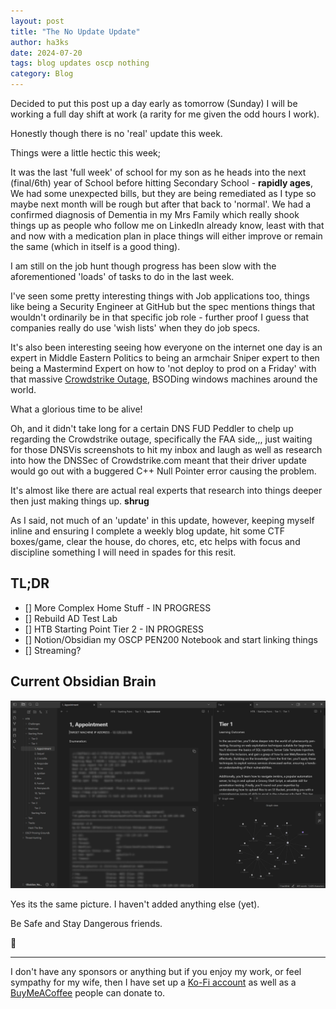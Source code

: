 ```yaml
---
layout: post
title: "The No Update Update"
author: ha3ks
date: 2024-07-20
tags: blog updates oscp nothing
category: Blog
---
```


Decided to put this post up a day early as tomorrow (Sunday) I will be working a full day shift at work (a rarity for me given the odd hours I work).

Honestly though there is no 'real' update this week.

Things were a little hectic this week; 

It was the last 'full week' of school for my son as he heads into the next (final/6th) year of School before hitting Secondary School - **rapidly ages**, We had some unexpected bills, but they are being remediated as I type so maybe next month will be rough but after that back to 'normal'. We had a confirmed diagnosis of Dementia in my Mrs Family which really shook things up as people who follow me on LinkedIn already know, least with that and now with a medication plan in place things will either improve or remain the same (which in itself is a good thing).

I am still on the job hunt though progress has been slow with the aforementioned 'loads' of tasks to do in the last week.

I've seen some pretty interesting things with Job applications too, things like being a Security Engineer at GitHub but the spec mentions things that wouldn't ordinarily be in that specific job role - further proof I guess that companies really do use 'wish lists' when they do job specs.

It's also been interesting seeing how everyone on the internet one day is an expert in Middle Eastern Politics to being an armchair Sniper expert to then being a Mastermind Expert on how to 'not deploy to prod on a Friday' with that massive [Crowdstrike Outage](https://www.wired.com/story/microsoft-windows-outage-crowdstrike-global-it-probems/), BSODing windows machines around the world.

What a glorious time to be alive!

Oh, and it didn't take long for a certain DNS FUD Peddler to chelp up regarding the Crowdstrike outage, specifically the FAA side,,, just waiting for those DNSVis screenshots to hit my inbox and laugh as well as research into how the DNSSec of Crowdstrike.com meant that their driver update would go out with a buggered C++ Null Pointer error causing the problem.

It's almost like there are actual real experts that research into things deeper then just making things up. **shrug**

As I said, not much of an 'update' in this update, however, keeping myself inline and ensuring I complete a weekly blog update, hit some CTF boxes/game, clear the house, do chores, etc, etc helps with focus and discipline something I will need in spades for this resit.

## TL;DR

- [] More Complex Home Stuff - IN PROGRESS
- [] Rebuild AD Test Lab
- [] HTB Starting Point Tier 2 - IN PROGRESS
- [] Notion/Obsidian my OSCP PEN200 Notebook and start linking things
- [] Streaming?

## Current Obsidian Brain

[![1](/assets/blog/OSCP-Prep/2.png)](/assets/blog/OSCP-Prep/2.png)

Yes its the same picture. I haven't added anything else (yet).

Be Safe and Stay Dangerous friends.

🤙

-------

I don't have any sponsors or anything but if you enjoy my work, or feel sympathy for my wife, then I have set up a [Ko-Fi account](https://ko-fi.com/ha3ks) as well as a [BuyMeACoffee](https://www.buymeacoffee.com/ha3ks) people can donate to.